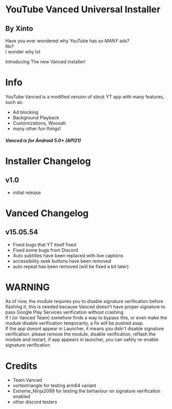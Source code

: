 # YouTube Vanced Universal Installer 
## By Xinto

Have you ever wondered why YouTube has so *MANY* ads?  
No?  
I wonder why lol  

Introducing The new Vanced installer! 

# Info
YouTube Vanced is a modified version of stock YT app with many features, such as:  
- Ad blocking  
- Background Playback  
- Customizations, Woooah  
- many other fun things!   
##### Vanced is for Android 5.0+ (API21)  

# Installer Changelog  
## v1.0  
- initial release  

# Vanced Changelog  
## v15.05.54  
- Fixed bugs that YT itself fixed  
- Fixed some bugs from Discord
- Auto subtitles have been replaced with live captions  
- accessibility seek buttons have been removed  
- auto repeat has been removed (will be fixed a bit later)

# WARNING
As of now, the module requires you to disable signature verification before flashing it, this is needed because Vanced doesn't have proper signature to pass Google Play Services verification without crashing   
If I (or Vanced Team) somehow finds a way to bypass this, or even make the module disable verification temporarily, a fix will be pushed asap.  
If the app doesnt appear in Launcher, it means you didn't disable signature verification. please remove the module, disable verification, reflash the module and restart, if app appears in launcher, you can safely re-enable signature verification  

# Credits
- Team Vanced  
- vortextriangle for testing arm64 variant  
- Extreme_Ninja2099 for testing the behaviour on signature verification enabled  
- other discord testers  
